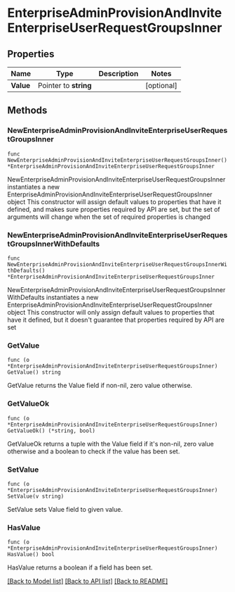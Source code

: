 # EnterpriseAdminProvisionAndInviteEnterpriseUserRequestGroupsInner

## Properties

Name | Type | Description | Notes
------------ | ------------- | ------------- | -------------
**Value** | Pointer to **string** |  | [optional] 

## Methods

### NewEnterpriseAdminProvisionAndInviteEnterpriseUserRequestGroupsInner

`func NewEnterpriseAdminProvisionAndInviteEnterpriseUserRequestGroupsInner() *EnterpriseAdminProvisionAndInviteEnterpriseUserRequestGroupsInner`

NewEnterpriseAdminProvisionAndInviteEnterpriseUserRequestGroupsInner instantiates a new EnterpriseAdminProvisionAndInviteEnterpriseUserRequestGroupsInner object
This constructor will assign default values to properties that have it defined,
and makes sure properties required by API are set, but the set of arguments
will change when the set of required properties is changed

### NewEnterpriseAdminProvisionAndInviteEnterpriseUserRequestGroupsInnerWithDefaults

`func NewEnterpriseAdminProvisionAndInviteEnterpriseUserRequestGroupsInnerWithDefaults() *EnterpriseAdminProvisionAndInviteEnterpriseUserRequestGroupsInner`

NewEnterpriseAdminProvisionAndInviteEnterpriseUserRequestGroupsInnerWithDefaults instantiates a new EnterpriseAdminProvisionAndInviteEnterpriseUserRequestGroupsInner object
This constructor will only assign default values to properties that have it defined,
but it doesn't guarantee that properties required by API are set

### GetValue

`func (o *EnterpriseAdminProvisionAndInviteEnterpriseUserRequestGroupsInner) GetValue() string`

GetValue returns the Value field if non-nil, zero value otherwise.

### GetValueOk

`func (o *EnterpriseAdminProvisionAndInviteEnterpriseUserRequestGroupsInner) GetValueOk() (*string, bool)`

GetValueOk returns a tuple with the Value field if it's non-nil, zero value otherwise
and a boolean to check if the value has been set.

### SetValue

`func (o *EnterpriseAdminProvisionAndInviteEnterpriseUserRequestGroupsInner) SetValue(v string)`

SetValue sets Value field to given value.

### HasValue

`func (o *EnterpriseAdminProvisionAndInviteEnterpriseUserRequestGroupsInner) HasValue() bool`

HasValue returns a boolean if a field has been set.


[[Back to Model list]](../README.md#documentation-for-models) [[Back to API list]](../README.md#documentation-for-api-endpoints) [[Back to README]](../README.md)


